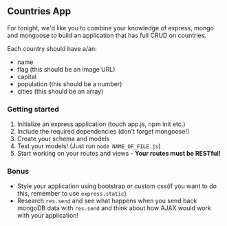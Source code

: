 ## Countries App

For tonight, we'd like you to combine your knowledge of express, mongo and mongoose to build an application that has full CRUD on countries.

Each country should have a/an:

- name
- flag (this should be an image URL)
- capital 
- population (this should be a number)
- cities (this should be an array)

### Getting started

1. Initialize an express application (touch app.js, npm init etc.)
2. Include the required dependencies (don't forget mongoose!)
3. Create your schema and models
4. Test your models! (Just run `node NAME_OF_FILE.js`)
5. Start working on your routes and views - **Your routes must be RESTful!**

### Bonus

- Style your application using bootstrap or custom css(if you want to do this, remember to use `express.static`)
- Research `res.send` and see what happens when you send back mongoDB data with `res.send` and think about how AJAX would work with your application!

